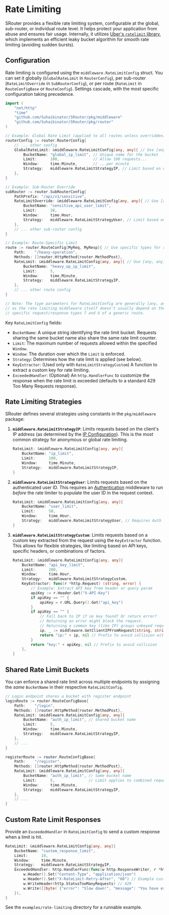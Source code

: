 # Rate Limiting

SRouter provides a flexible rate limiting system, configurable at the global, sub-router, or individual route level. It helps protect your application from abuse and ensures fair usage. Internally, it utilizes [Uber's `ratelimit` library](https://github.com/uber-go/ratelimit), which implements an efficient leaky bucket algorithm for smooth rate limiting (avoiding sudden bursts).

## Configuration

Rate limiting is configured using the `middleware.RateLimitConfig` struct. You can set it globally (`GlobalRateLimit` in `RouterConfig`), per sub-router (`RateLimitOverride` in `SubRouterConfig`), or per route (`RateLimit` in `RouteConfigBase` or `RouteConfig`). Settings cascade, with the most specific configuration taking precedence.

```go
import (
	"net/http"
	"time"
	"github.com/Suhaibinator/SRouter/pkg/middleware"
	"github.com/Suhaibinator/SRouter/pkg/router"
)

// Example: Global Rate Limit (applied to all routes unless overridden)
routerConfig := router.RouterConfig{
    // ... other config
    GlobalRateLimit: &middleware.RateLimitConfig[any, any]{ // Use [any, any] for global/sub-router
        BucketName: "global_ip_limit", // Unique name for the bucket
        Limit:      100,               // Allow 100 requests...
        Window:     time.Minute,       // ...per minute
        Strategy:   middleware.RateLimitStrategyIP, // Limit based on client IP
    },
}

// Example: Sub-Router Override
subRouter := router.SubRouterConfig{
    PathPrefix: "/api/v1/sensitive",
    RateLimitOverride: &middleware.RateLimitConfig[any, any]{ // Use [any, any]
        BucketName: "sensitive_api_user_limit",
        Limit:      20,
        Window:     time.Hour,
        Strategy:   middleware.RateLimitStrategyUser, // Limit based on authenticated user ID
    },
    // ... other sub-router config
}

// Example: Route-Specific Limit
route := router.RouteConfig[MyReq, MyResp]{ // Use specific types for route config
    Path:    "/heavy-operation",
    Methods: []router.HttpMethod{router.MethodPost},
    RateLimit: &middleware.RateLimitConfig[any, any]{ // Use [any, any] here too
        BucketName: "heavy_op_ip_limit",
        Limit:      5,
        Window:     time.Minute,
        Strategy:   middleware.RateLimitStrategyIP,
    },
    // ... other route config
}

// Note: The type parameters for RateLimitConfig are generally [any, any]
// as the rate limiting middleware itself doesn't usually depend on the
// specific request/response types T and U of a generic route.
```

Key `RateLimitConfig` fields:

-   `BucketName`: A unique string identifying the rate limit bucket. Requests sharing the same bucket name also share the same rate limit counter.
-   `Limit`: The maximum number of requests allowed within the specified `Window`.
-   `Window`: The duration over which the `Limit` is enforced.
-   `Strategy`: Determines how the rate limit is applied (see below).
-   `KeyExtractor`: (Used only with `RateLimitStrategyCustom`) A function to extract a custom key for rate limiting.
-   `ExceededHandler`: (Optional) An `http.HandlerFunc` to customize the response when the rate limit is exceeded (defaults to a standard 429 Too Many Requests response).

## Rate Limiting Strategies

SRouter defines several strategies using constants in the `pkg/middleware` package:

1.  **`middleware.RateLimitStrategyIP`**: Limits requests based on the client's IP address (as determined by the [IP Configuration](./ip-configuration.md)). This is the most common strategy for anonymous or global rate limiting.

    ```go
    RateLimit: &middleware.RateLimitConfig[any, any]{
        BucketName: "ip_limit",
        Limit:      100,
        Window:     time.Minute,
        Strategy:   middleware.RateLimitStrategyIP,
    }
    ```

2.  **`middleware.RateLimitStrategyUser`**: Limits requests based on the authenticated user ID. This requires an [Authentication](./authentication.md) middleware to run *before* the rate limiter to populate the user ID in the request context.

    ```go
    RateLimit: &middleware.RateLimitConfig[any, any]{
        BucketName: "user_limit",
        Limit:      50,
        Window:     time.Hour,
        Strategy:   middleware.RateLimitStrategyUser, // Requires Auth middleware first
    }
    ```

3.  **`middleware.RateLimitStrategyCustom`**: Limits requests based on a custom key extracted from the request using the `KeyExtractor` function. This allows for flexible strategies, like limiting based on API keys, specific headers, or combinations of factors.

    ```go
    RateLimit: &middleware.RateLimitConfig[any, any]{
        BucketName: "api_key_limit",
        Limit:      200,
        Window:     time.Hour,
        Strategy:   middleware.RateLimitStrategyCustom,
        KeyExtractor: func(r *http.Request) (string, error) {
            // Example: Extract API key from header or query param
            apiKey := r.Header.Get("X-API-Key")
            if apiKey == "" {
                apiKey = r.URL.Query().Get("api_key")
            }
            if apiKey == "" {
                // Fall back to IP if no key found? Or return error?
                // Returning an error might block the request.
                // Returning a common key (like IP) groups unkeyed requests.
                ip, _ := middleware.GetClientIPFromRequest[string, string](r) // Adjust types
                return "ip:" + ip, nil // Prefix to avoid collision with actual keys
            }
            return "key:" + apiKey, nil // Prefix to avoid collision
        },
    }
    ```

## Shared Rate Limit Buckets

You can enforce a shared rate limit across multiple endpoints by assigning the *same* `BucketName` in their respective `RateLimitConfig`.

```go
// Login endpoint shares a bucket with register endpoint
loginRoute := router.RouteConfigBase{
    Path:    "/login",
    Methods: []router.HttpMethod{router.MethodPost},
    RateLimit: &middleware.RateLimitConfig[any, any]{
        BucketName: "auth_ip_limit", // Shared bucket name
        Limit:      5,
        Window:     time.Minute,
        Strategy:   middleware.RateLimitStrategyIP,
    },
    // ...
}

registerRoute := router.RouteConfigBase{
    Path:    "/register",
    Methods: []router.HttpMethod{router.MethodPost},
    RateLimit: &middleware.RateLimitConfig[any, any]{
        BucketName: "auth_ip_limit", // Same bucket name
        Limit:      5,               // Limit applies to combined requests
        Window:     time.Minute,
        Strategy:   middleware.RateLimitStrategyIP,
    },
    // ...
}
```

## Custom Rate Limit Responses

Provide an `ExceededHandler` in `RateLimitConfig` to send a custom response when a limit is hit.

```go
RateLimit: &middleware.RateLimitConfig[any, any]{
    BucketName: "custom_response_limit",
    Limit:      10,
    Window:     time.Minute,
    Strategy:   middleware.RateLimitStrategyIP,
    ExceededHandler: http.HandlerFunc(func(w http.ResponseWriter, r *http.Request) {
        w.Header().Set("Content-Type", "application/json")
        w.Header().Set("X-RateLimit-Retry-After", "60") // Example custom header
        w.WriteHeader(http.StatusTooManyRequests) // 429
        w.Write([]byte(`{"error": "Slow down!", "message": "You have exceeded the rate limit. Please wait a minute."}`))
    }),
}
```

See the `examples/rate-limiting` directory for a runnable example.

